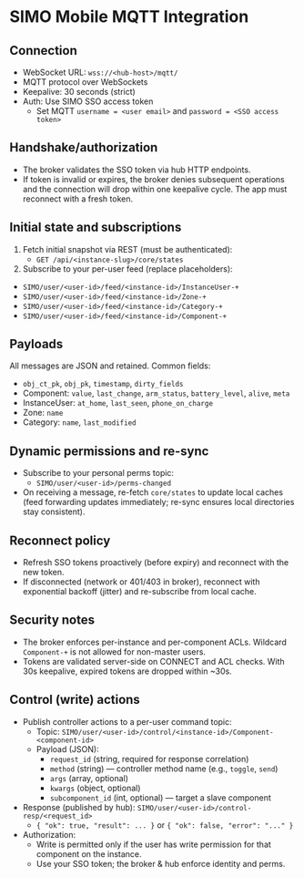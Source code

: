 SIMO Mobile MQTT Integration
============================

Connection
----------
- WebSocket URL: `wss://<hub-host>/mqtt/`
- MQTT protocol over WebSockets
- Keepalive: 30 seconds (strict)
- Auth: Use SIMO SSO access token
  - Set MQTT `username = <user email>` and `password = <SSO access token>`

Handshake/authorization
-----------------------
- The broker validates the SSO token via hub HTTP endpoints.
- If token is invalid or expires, the broker denies subsequent operations and the connection will drop within one keepalive cycle. The app must reconnect with a fresh token.

Initial state and subscriptions
------------------------------
1) Fetch initial snapshot via REST (must be authenticated):
   - `GET /api/<instance-slug>/core/states`
2) Subscribe to your per-user feed (replace placeholders):
  - `SIMO/user/<user-id>/feed/<instance-id>/InstanceUser-+`
  - `SIMO/user/<user-id>/feed/<instance-id>/Zone-+`
  - `SIMO/user/<user-id>/feed/<instance-id>/Category-+`
  - `SIMO/user/<user-id>/feed/<instance-id>/Component-+`

Payloads
--------
All messages are JSON and retained. Common fields:
- `obj_ct_pk`, `obj_pk`, `timestamp`, `dirty_fields`
- Component: `value`, `last_change`, `arm_status`, `battery_level`, `alive`, `meta`
- InstanceUser: `at_home`, `last_seen`, `phone_on_charge`
- Zone: `name`
- Category: `name`, `last_modified`

Dynamic permissions and re-sync
-------------------------------
- Subscribe to your personal perms topic:
  - `SIMO/user/<user-id>/perms-changed`
- On receiving a message, re-fetch `core/states` to update local caches (feed forwarding updates immediately; re-sync ensures local directories stay consistent).

Reconnect policy
----------------
- Refresh SSO tokens proactively (before expiry) and reconnect with the new token.
- If disconnected (network or 401/403 in broker), reconnect with exponential backoff (jitter) and re-subscribe from local cache.

Security notes
--------------
- The broker enforces per-instance and per-component ACLs. Wildcard `Component-+` is not allowed for non-master users.
- Tokens are validated server-side on CONNECT and ACL checks. With 30s keepalive, expired tokens are dropped within ~30s.

Control (write) actions
-----------------------
- Publish controller actions to a per-user command topic:
  - Topic: `SIMO/user/<user-id>/control/<instance-id>/Component-<component-id>`
  - Payload (JSON):
    - `request_id` (string, required for response correlation)
    - `method` (string) — controller method name (e.g., `toggle`, `send`)
    - `args` (array, optional)
    - `kwargs` (object, optional)
    - `subcomponent_id` (int, optional) — target a slave component
- Response (published by hub): `SIMO/user/<user-id>/control-resp/<request_id>`
  - `{ "ok": true, "result": ... }` or `{ "ok": false, "error": "..." }`
- Authorization:
  - Write is permitted only if the user has write permission for that component on the instance.
  - Use your SSO token; the broker & hub enforce identity and perms.
